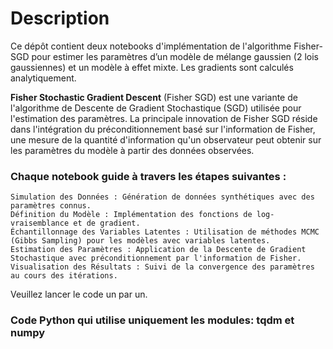 # Description

Ce dépôt contient deux notebooks d'implémentation de l'algorithme Fisher-SGD pour estimer les paramètres d’un modèle de mélange gaussien (2 lois gaussiennes) et un modèle à effet mixte. Les gradients sont calculés analytiquement.

**Fisher Stochastic Gradient Descent** (Fisher SGD) est une variante de l'algorithme de Descente de Gradient Stochastique (SGD) utilisée pour l'estimation des paramètres. La principale innovation de Fisher SGD réside dans l'intégration du préconditionnement basé sur l'information de Fisher, une mesure de la quantité d'information qu'un observateur peut obtenir sur les paramètres du modèle à partir des données observées.

### Chaque notebook guide à travers les étapes suivantes :

    Simulation des Données : Génération de données synthétiques avec des paramètres connus.
    Définition du Modèle : Implémentation des fonctions de log-vraisemblance et de gradient.
    Échantillonnage des Variables Latentes : Utilisation de méthodes MCMC (Gibbs Sampling) pour les modèles avec variables latentes.
    Estimation des Paramètres : Application de la Descente de Gradient Stochastique avec préconditionnement par l'information de Fisher.
    Visualisation des Résultats : Suivi de la convergence des paramètres au cours des itérations.

Veuillez lancer le code un par un.

### Code Python qui utilise uniquement les modules: **tqdm** et **numpy**

